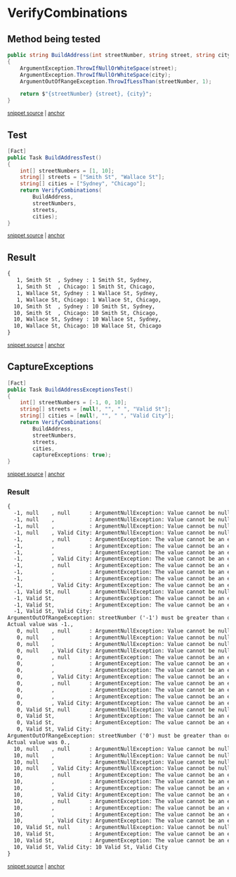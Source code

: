<!--
GENERATED FILE - DO NOT EDIT
This file was generated by [MarkdownSnippets](https://github.com/SimonCropp/MarkdownSnippets).
Source File: /docs/mdsource/combinations.source.md
To change this file edit the source file and then run MarkdownSnippets.
-->

# VerifyCombinations


## Method being tested

<!-- snippet: CombinationTargetMethod -->
<a id='snippet-CombinationTargetMethod'></a>
```cs
public string BuildAddress(int streetNumber, string street, string city)
{
    ArgumentException.ThrowIfNullOrWhiteSpace(street);
    ArgumentException.ThrowIfNullOrWhiteSpace(city);
    ArgumentOutOfRangeException.ThrowIfLessThan(streetNumber, 1);

    return $"{streetNumber} {street}, {city}";
}
```
<sup><a href='/src/Verify.Tests/VerifyCombinationsSample.cs#L5-L16' title='Snippet source file'>snippet source</a> | <a href='#snippet-CombinationTargetMethod' title='Start of snippet'>anchor</a></sup>
<!-- endSnippet -->


## Test

<!-- snippet: CombinationSample -->
<a id='snippet-CombinationSample'></a>
```cs
[Fact]
public Task BuildAddressTest()
{
    int[] streetNumbers = [1, 10];
    string[] streets = ["Smith St", "Wallace St"];
    string[] cities = ["Sydney", "Chicago"];
    return VerifyCombinations(
        BuildAddress,
        streetNumbers,
        streets,
        cities);
}
```
<sup><a href='/src/Verify.Tests/VerifyCombinationsSample.cs#L18-L33' title='Snippet source file'>snippet source</a> | <a href='#snippet-CombinationSample' title='Start of snippet'>anchor</a></sup>
<!-- endSnippet -->


## Result

<!-- snippet: VerifyCombinationsSample.BuildAddressTest.verified.txt -->
<a id='snippet-VerifyCombinationsSample.BuildAddressTest.verified.txt'></a>
```txt
{
   1, Smith St  , Sydney : 1 Smith St, Sydney,
   1, Smith St  , Chicago: 1 Smith St, Chicago,
   1, Wallace St, Sydney : 1 Wallace St, Sydney,
   1, Wallace St, Chicago: 1 Wallace St, Chicago,
  10, Smith St  , Sydney : 10 Smith St, Sydney,
  10, Smith St  , Chicago: 10 Smith St, Chicago,
  10, Wallace St, Sydney : 10 Wallace St, Sydney,
  10, Wallace St, Chicago: 10 Wallace St, Chicago
}
```
<sup><a href='/src/Verify.Tests/VerifyCombinationsSample.BuildAddressTest.verified.txt#L1-L10' title='Snippet source file'>snippet source</a> | <a href='#snippet-VerifyCombinationsSample.BuildAddressTest.verified.txt' title='Start of snippet'>anchor</a></sup>
<!-- endSnippet -->


## CaptureExceptions

<!-- snippet: CombinationSample_CaptureExceptions -->
<a id='snippet-CombinationSample_CaptureExceptions'></a>
```cs
[Fact]
public Task BuildAddressExceptionsTest()
{
    int[] streetNumbers = [-1, 0, 10];
    string[] streets = [null!, "", " ", "Valid St"];
    string[] cities = [null!, "", " ", "Valid City"];
    return VerifyCombinations(
        BuildAddress,
        streetNumbers,
        streets,
        cities,
        captureExceptions: true);
}
```
<sup><a href='/src/Verify.Tests/VerifyCombinationsSample.cs#L35-L51' title='Snippet source file'>snippet source</a> | <a href='#snippet-CombinationSample_CaptureExceptions' title='Start of snippet'>anchor</a></sup>
<!-- endSnippet -->


### Result

<!-- snippet: VerifyCombinationsSample.BuildAddressExceptionsTest.verified.txt -->
<a id='snippet-VerifyCombinationsSample.BuildAddressExceptionsTest.verified.txt'></a>
```txt
{
  -1, null    , null      : ArgumentNullException: Value cannot be null. (Parameter 'street'),
  -1, null    ,           : ArgumentNullException: Value cannot be null. (Parameter 'street'),
  -1, null    ,           : ArgumentNullException: Value cannot be null. (Parameter 'street'),
  -1, null    , Valid City: ArgumentNullException: Value cannot be null. (Parameter 'street'),
  -1,         , null      : ArgumentException: The value cannot be an empty string or composed entirely of whitespace. (Parameter 'street'),
  -1,         ,           : ArgumentException: The value cannot be an empty string or composed entirely of whitespace. (Parameter 'street'),
  -1,         ,           : ArgumentException: The value cannot be an empty string or composed entirely of whitespace. (Parameter 'street'),
  -1,         , Valid City: ArgumentException: The value cannot be an empty string or composed entirely of whitespace. (Parameter 'street'),
  -1,         , null      : ArgumentException: The value cannot be an empty string or composed entirely of whitespace. (Parameter 'street'),
  -1,         ,           : ArgumentException: The value cannot be an empty string or composed entirely of whitespace. (Parameter 'street'),
  -1,         ,           : ArgumentException: The value cannot be an empty string or composed entirely of whitespace. (Parameter 'street'),
  -1,         , Valid City: ArgumentException: The value cannot be an empty string or composed entirely of whitespace. (Parameter 'street'),
  -1, Valid St, null      : ArgumentNullException: Value cannot be null. (Parameter 'city'),
  -1, Valid St,           : ArgumentException: The value cannot be an empty string or composed entirely of whitespace. (Parameter 'city'),
  -1, Valid St,           : ArgumentException: The value cannot be an empty string or composed entirely of whitespace. (Parameter 'city'),
  -1, Valid St, Valid City:
ArgumentOutOfRangeException: streetNumber ('-1') must be greater than or equal to '1'. (Parameter 'streetNumber')
Actual value was -1.,
   0, null    , null      : ArgumentNullException: Value cannot be null. (Parameter 'street'),
   0, null    ,           : ArgumentNullException: Value cannot be null. (Parameter 'street'),
   0, null    ,           : ArgumentNullException: Value cannot be null. (Parameter 'street'),
   0, null    , Valid City: ArgumentNullException: Value cannot be null. (Parameter 'street'),
   0,         , null      : ArgumentException: The value cannot be an empty string or composed entirely of whitespace. (Parameter 'street'),
   0,         ,           : ArgumentException: The value cannot be an empty string or composed entirely of whitespace. (Parameter 'street'),
   0,         ,           : ArgumentException: The value cannot be an empty string or composed entirely of whitespace. (Parameter 'street'),
   0,         , Valid City: ArgumentException: The value cannot be an empty string or composed entirely of whitespace. (Parameter 'street'),
   0,         , null      : ArgumentException: The value cannot be an empty string or composed entirely of whitespace. (Parameter 'street'),
   0,         ,           : ArgumentException: The value cannot be an empty string or composed entirely of whitespace. (Parameter 'street'),
   0,         ,           : ArgumentException: The value cannot be an empty string or composed entirely of whitespace. (Parameter 'street'),
   0,         , Valid City: ArgumentException: The value cannot be an empty string or composed entirely of whitespace. (Parameter 'street'),
   0, Valid St, null      : ArgumentNullException: Value cannot be null. (Parameter 'city'),
   0, Valid St,           : ArgumentException: The value cannot be an empty string or composed entirely of whitespace. (Parameter 'city'),
   0, Valid St,           : ArgumentException: The value cannot be an empty string or composed entirely of whitespace. (Parameter 'city'),
   0, Valid St, Valid City:
ArgumentOutOfRangeException: streetNumber ('0') must be greater than or equal to '1'. (Parameter 'streetNumber')
Actual value was 0.,
  10, null    , null      : ArgumentNullException: Value cannot be null. (Parameter 'street'),
  10, null    ,           : ArgumentNullException: Value cannot be null. (Parameter 'street'),
  10, null    ,           : ArgumentNullException: Value cannot be null. (Parameter 'street'),
  10, null    , Valid City: ArgumentNullException: Value cannot be null. (Parameter 'street'),
  10,         , null      : ArgumentException: The value cannot be an empty string or composed entirely of whitespace. (Parameter 'street'),
  10,         ,           : ArgumentException: The value cannot be an empty string or composed entirely of whitespace. (Parameter 'street'),
  10,         ,           : ArgumentException: The value cannot be an empty string or composed entirely of whitespace. (Parameter 'street'),
  10,         , Valid City: ArgumentException: The value cannot be an empty string or composed entirely of whitespace. (Parameter 'street'),
  10,         , null      : ArgumentException: The value cannot be an empty string or composed entirely of whitespace. (Parameter 'street'),
  10,         ,           : ArgumentException: The value cannot be an empty string or composed entirely of whitespace. (Parameter 'street'),
  10,         ,           : ArgumentException: The value cannot be an empty string or composed entirely of whitespace. (Parameter 'street'),
  10,         , Valid City: ArgumentException: The value cannot be an empty string or composed entirely of whitespace. (Parameter 'street'),
  10, Valid St, null      : ArgumentNullException: Value cannot be null. (Parameter 'city'),
  10, Valid St,           : ArgumentException: The value cannot be an empty string or composed entirely of whitespace. (Parameter 'city'),
  10, Valid St,           : ArgumentException: The value cannot be an empty string or composed entirely of whitespace. (Parameter 'city'),
  10, Valid St, Valid City: 10 Valid St, Valid City
}
```
<sup><a href='/src/Verify.Tests/VerifyCombinationsSample.BuildAddressExceptionsTest.verified.txt#L1-L54' title='Snippet source file'>snippet source</a> | <a href='#snippet-VerifyCombinationsSample.BuildAddressExceptionsTest.verified.txt' title='Start of snippet'>anchor</a></sup>
<!-- endSnippet -->
